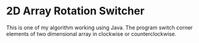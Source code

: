 # 2D Array Rotation Switcher

This is one of my algorithm working using Java. The program switch corner elements of two dimensional array in clockwise or counterclockwise.
